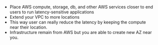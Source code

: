 
- Place AWS compute, storage, db, and other AWS services closer to end users to run latency-sensitive applications
- Extend your VPC to more locations
- This way user can really reduce the latency by keeping the compute near their location.
- Infrastructure remain from AWS but you are able to create new AZ near you.
